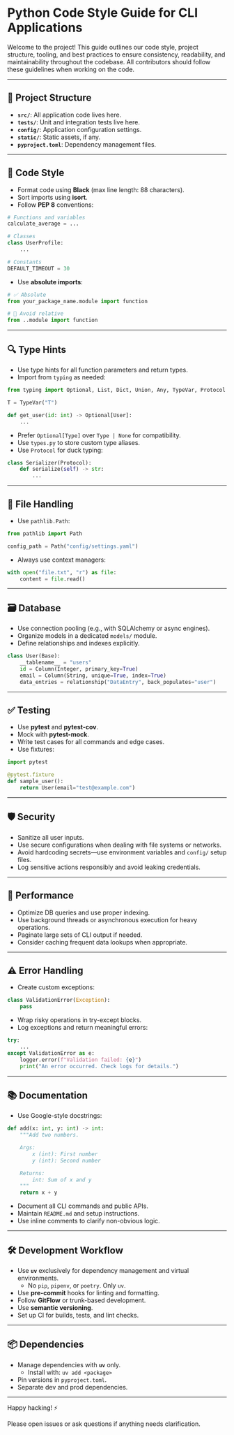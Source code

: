 # Python Code Style Guide for CLI Applications

Welcome to the project! This guide outlines our code style, project structure, tooling, and best practices to ensure consistency, readability, and maintainability throughout the codebase. All contributors should follow these guidelines when working on the code.

---

## 📁 Project Structure

- **`src/`**: All application code lives here.
- **`tests/`**: Unit and integration tests live here.
- **`config/`**: Application configuration settings.
- **`static/`**: Static assets, if any.
- **`pyproject.toml`**: Dependency management files.

---

## 🎨 Code Style

- Format code using **Black** (max line length: 88 characters).
- Sort imports using **isort**.
- Follow **PEP 8** conventions:

```python
# Functions and variables
calculate_average = ...

# Classes
class UserProfile:
    ...

# Constants
DEFAULT_TIMEOUT = 30
```

- Use **absolute imports**:

```python
# ✅ Absolute
from your_package_name.module import function

# 🚫 Avoid relative
from ..module import function
```

---

## 🔍 Type Hints

- Use type hints for all function parameters and return types.
- Import from `typing` as needed:

```python
from typing import Optional, List, Dict, Union, Any, TypeVar, Protocol

T = TypeVar("T")

def get_user(id: int) -> Optional[User]:
    ...
```

- Prefer `Optional[Type]` over `Type | None` for compatibility.
- Use `types.py` to store custom type aliases.
- Use `Protocol` for duck typing:

```python
class Serializer(Protocol):
    def serialize(self) -> str:
        ...
```

---

## 📄 File Handling

- Use `pathlib.Path`:

```python
from pathlib import Path

config_path = Path("config/settings.yaml")
```

- Always use context managers:

```python
with open("file.txt", "r") as file:
    content = file.read()
```

---

## 🗃️ Database

- Use connection pooling (e.g., with SQLAlchemy or async engines).
- Organize models in a dedicated `models/` module.
- Define relationships and indexes explicitly.

```python
class User(Base):
    __tablename__ = "users"
    id = Column(Integer, primary_key=True)
    email = Column(String, unique=True, index=True)
    data_entries = relationship("DataEntry", back_populates="user")
```

---

## ✅ Testing

- Use **pytest** and **pytest-cov**.
- Mock with **pytest-mock**.
- Write test cases for all commands and edge cases.
- Use fixtures:

```python
import pytest

@pytest.fixture
def sample_user():
    return User(email="test@example.com")
```

---

## 🛡️ Security

- Sanitize all user inputs.
- Use secure configurations when dealing with file systems or networks.
- Avoid hardcoding secrets—use environment variables and `config/` setup files.
- Log sensitive actions responsibly and avoid leaking credentials.

---

## 🚀 Performance

- Optimize DB queries and use proper indexing.
- Use background threads or asynchronous execution for heavy operations.
- Paginate large sets of CLI output if needed.
- Consider caching frequent data lookups when appropriate.

---

## ⚠️ Error Handling

- Create custom exceptions:

```python
class ValidationError(Exception):
    pass
```

- Wrap risky operations in try-except blocks.
- Log exceptions and return meaningful errors:

```python
try:
    ...
except ValidationError as e:
    logger.error(f"Validation failed: {e}")
    print("An error occurred. Check logs for details.")
```

---

## 📚 Documentation

- Use Google-style docstrings:

```python
def add(x: int, y: int) -> int:
    """Add two numbers.

    Args:
        x (int): First number
        y (int): Second number

    Returns:
        int: Sum of x and y
    """
    return x + y
```

- Document all CLI commands and public APIs.
- Maintain `README.md` and setup instructions.
- Use inline comments to clarify non-obvious logic.

---

## 🛠️ Development Workflow

- Use **`uv`** exclusively for dependency management and virtual environments.
  - No `pip`, `pipenv`, or `poetry`. Only `uv`.
- Use **pre-commit** hooks for linting and formatting.
- Follow **GitFlow** or trunk-based development.
- Use **semantic versioning**.
- Set up CI for builds, tests, and lint checks.

---

## 📦 Dependencies

- Manage dependencies with **`uv`** only.
  - Install with: `uv add <package>`
- Pin versions in `pyproject.toml`.
- Separate dev and prod dependencies.

---

Happy hacking! ⚡

Please open issues or ask questions if anything needs clarification.
